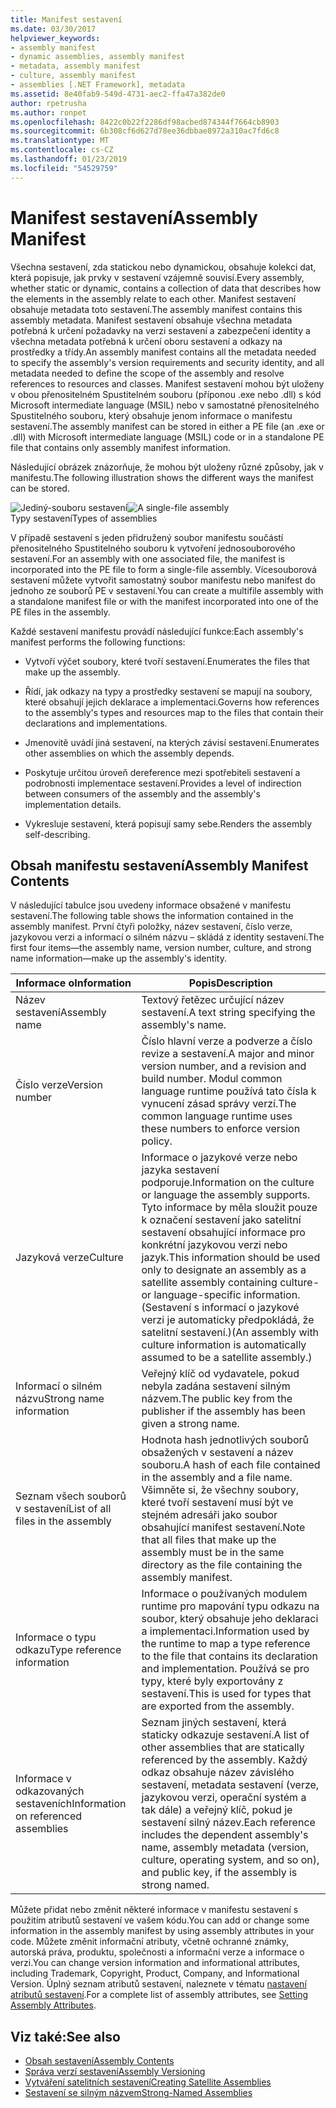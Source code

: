 ```yaml
---
title: Manifest sestavení
ms.date: 03/30/2017
helpviewer_keywords:
- assembly manifest
- dynamic assemblies, assembly manifest
- metadata, assembly manifest
- culture, assembly manifest
- assemblies [.NET Framework], metadata
ms.assetid: 8e40fab9-549d-4731-aec2-ffa47a382de0
author: rpetrusha
ms.author: ronpet
ms.openlocfilehash: 8422c0b22f2286df98acbed874344f7664cb8903
ms.sourcegitcommit: 6b308cf6d627d78ee36dbbae8972a310ac7fd6c8
ms.translationtype: MT
ms.contentlocale: cs-CZ
ms.lasthandoff: 01/23/2019
ms.locfileid: "54529759"
---
```

# <a name="assembly-manifest"></a><span data-ttu-id="a7781-102">Manifest sestavení</span><span class="sxs-lookup"><span data-stu-id="a7781-102">Assembly Manifest</span></span>
<span data-ttu-id="a7781-103">Všechna sestavení, zda statickou nebo dynamickou, obsahuje kolekci dat, která popisuje, jak prvky v sestavení vzájemně souvisí.</span><span class="sxs-lookup"><span data-stu-id="a7781-103">Every assembly, whether static or dynamic, contains a collection of data that describes how the elements in the assembly relate to each other.</span></span> <span data-ttu-id="a7781-104">Manifest sestavení obsahuje metadata toto sestavení.</span><span class="sxs-lookup"><span data-stu-id="a7781-104">The assembly manifest contains this assembly metadata.</span></span> <span data-ttu-id="a7781-105">Manifest sestavení obsahuje všechna metadata potřebná k určení požadavky na verzi sestavení a zabezpečení identity a všechna metadata potřebná k určení oboru sestavení a odkazy na prostředky a třídy.</span><span class="sxs-lookup"><span data-stu-id="a7781-105">An assembly manifest contains all the metadata needed to specify the assembly's version requirements and security identity, and all metadata needed to define the scope of the assembly and resolve references to resources and classes.</span></span> <span data-ttu-id="a7781-106">Manifest sestavení mohou být uloženy v obou přenositelném Spustitelném souboru (příponou .exe nebo .dll) s kód Microsoft intermediate language (MSIL) nebo v samostatné přenositelného Spustitelného souboru, který obsahuje jenom informace o manifestu sestavení.</span><span class="sxs-lookup"><span data-stu-id="a7781-106">The assembly manifest can be stored in either a PE file (an .exe or .dll) with Microsoft intermediate language (MSIL) code or in a standalone PE file that contains only assembly manifest information.</span></span>  
  
 <span data-ttu-id="a7781-107">Následující obrázek znázorňuje, že mohou být uloženy různé způsoby, jak v manifestu.</span><span class="sxs-lookup"><span data-stu-id="a7781-107">The following illustration shows the different ways the manifest can be stored.</span></span>  
  
 <span data-ttu-id="a7781-108">![Jediný&#45;souboru sestavení](../../../docs/framework/app-domains/media/assemblytypes.gif "assemblytypes")</span><span class="sxs-lookup"><span data-stu-id="a7781-108">![A single&#45;file assembly](../../../docs/framework/app-domains/media/assemblytypes.gif "assemblytypes")</span></span>  
<span data-ttu-id="a7781-109">Typy sestavení</span><span class="sxs-lookup"><span data-stu-id="a7781-109">Types of assemblies</span></span>  
  
 <span data-ttu-id="a7781-110">V případě sestavení s jeden přidružený soubor manifestu součástí přenositelného Spustitelného souboru k vytvoření jednosouborového sestavení.</span><span class="sxs-lookup"><span data-stu-id="a7781-110">For an assembly with one associated file, the manifest is incorporated into the PE file to form a single-file assembly.</span></span> <span data-ttu-id="a7781-111">Vícesouborová sestavení můžete vytvořit samostatný soubor manifestu nebo manifest do jednoho ze souborů PE v sestavení.</span><span class="sxs-lookup"><span data-stu-id="a7781-111">You can create a multifile assembly with a standalone manifest file or with the manifest incorporated into one of the PE files in the assembly.</span></span>  
  
 <span data-ttu-id="a7781-112">Každé sestavení manifestu provádí následující funkce:</span><span class="sxs-lookup"><span data-stu-id="a7781-112">Each assembly's manifest performs the following functions:</span></span>  
  
-   <span data-ttu-id="a7781-113">Vytvoří výčet soubory, které tvoří sestavení.</span><span class="sxs-lookup"><span data-stu-id="a7781-113">Enumerates the files that make up the assembly.</span></span>  
  
-   <span data-ttu-id="a7781-114">Řídí, jak odkazy na typy a prostředky sestavení se mapují na soubory, které obsahují jejich deklarace a implementaci.</span><span class="sxs-lookup"><span data-stu-id="a7781-114">Governs how references to the assembly's types and resources map to the files that contain their declarations and implementations.</span></span>  
  
-   <span data-ttu-id="a7781-115">Jmenovitě uvádí jiná sestavení, na kterých závisí sestavení.</span><span class="sxs-lookup"><span data-stu-id="a7781-115">Enumerates other assemblies on which the assembly depends.</span></span>  
  
-   <span data-ttu-id="a7781-116">Poskytuje určitou úroveň dereference mezi spotřebiteli sestavení a podrobnosti implementace sestavení.</span><span class="sxs-lookup"><span data-stu-id="a7781-116">Provides a level of indirection between consumers of the assembly and the assembly's implementation details.</span></span>  
  
-   <span data-ttu-id="a7781-117">Vykresluje sestavení, která popisují samy sebe.</span><span class="sxs-lookup"><span data-stu-id="a7781-117">Renders the assembly self-describing.</span></span>  
  
## <a name="assembly-manifest-contents"></a><span data-ttu-id="a7781-118">Obsah manifestu sestavení</span><span class="sxs-lookup"><span data-stu-id="a7781-118">Assembly Manifest Contents</span></span>  
 <span data-ttu-id="a7781-119">V následující tabulce jsou uvedeny informace obsažené v manifestu sestavení.</span><span class="sxs-lookup"><span data-stu-id="a7781-119">The following table shows the information contained in the assembly manifest.</span></span> <span data-ttu-id="a7781-120">První čtyři položky, název sestavení, číslo verze, jazykovou verzi a informací o silném názvu – skládá z identity sestavení.</span><span class="sxs-lookup"><span data-stu-id="a7781-120">The first four items—the assembly name, version number, culture, and strong name information—make up the assembly's identity.</span></span>  
  
|<span data-ttu-id="a7781-121">Informace o</span><span class="sxs-lookup"><span data-stu-id="a7781-121">Information</span></span>|<span data-ttu-id="a7781-122">Popis</span><span class="sxs-lookup"><span data-stu-id="a7781-122">Description</span></span>|  
|-----------------|-----------------|  
|<span data-ttu-id="a7781-123">Název sestavení</span><span class="sxs-lookup"><span data-stu-id="a7781-123">Assembly name</span></span>|<span data-ttu-id="a7781-124">Textový řetězec určující název sestavení.</span><span class="sxs-lookup"><span data-stu-id="a7781-124">A text string specifying the assembly's name.</span></span>|  
|<span data-ttu-id="a7781-125">Číslo verze</span><span class="sxs-lookup"><span data-stu-id="a7781-125">Version number</span></span>|<span data-ttu-id="a7781-126">Číslo hlavní verze a podverze a číslo revize a sestavení.</span><span class="sxs-lookup"><span data-stu-id="a7781-126">A major and minor version number, and a revision and build number.</span></span> <span data-ttu-id="a7781-127">Modul common language runtime používá tato čísla k vynucení zásad správy verzí.</span><span class="sxs-lookup"><span data-stu-id="a7781-127">The common language runtime uses these numbers to enforce version policy.</span></span>|  
|<span data-ttu-id="a7781-128">Jazyková verze</span><span class="sxs-lookup"><span data-stu-id="a7781-128">Culture</span></span>|<span data-ttu-id="a7781-129">Informace o jazykové verze nebo jazyka sestavení podporuje.</span><span class="sxs-lookup"><span data-stu-id="a7781-129">Information on the culture or language the assembly supports.</span></span> <span data-ttu-id="a7781-130">Tyto informace by měla sloužit pouze k označení sestavení jako satelitní sestavení obsahující informace pro konkrétní jazykovou verzi nebo jazyk.</span><span class="sxs-lookup"><span data-stu-id="a7781-130">This information should be used only to designate an assembly as a satellite assembly containing culture- or language-specific information.</span></span> <span data-ttu-id="a7781-131">(Sestavení s informací o jazykové verzi je automaticky předpokládá, že satelitní sestavení.)</span><span class="sxs-lookup"><span data-stu-id="a7781-131">(An assembly with culture information is automatically assumed to be a satellite assembly.)</span></span>|  
|<span data-ttu-id="a7781-132">Informací o silném názvu</span><span class="sxs-lookup"><span data-stu-id="a7781-132">Strong name information</span></span>|<span data-ttu-id="a7781-133">Veřejný klíč od vydavatele, pokud nebyla zadána sestavení silným názvem.</span><span class="sxs-lookup"><span data-stu-id="a7781-133">The public key from the publisher if the assembly has been given a strong name.</span></span>|  
|<span data-ttu-id="a7781-134">Seznam všech souborů v sestavení</span><span class="sxs-lookup"><span data-stu-id="a7781-134">List of all files in the assembly</span></span>|<span data-ttu-id="a7781-135">Hodnota hash jednotlivých souborů obsažených v sestavení a název souboru.</span><span class="sxs-lookup"><span data-stu-id="a7781-135">A hash of each file contained in the assembly and a file name.</span></span> <span data-ttu-id="a7781-136">Všimněte si, že všechny soubory, které tvoří sestavení musí být ve stejném adresáři jako soubor obsahující manifest sestavení.</span><span class="sxs-lookup"><span data-stu-id="a7781-136">Note that all files that make up the assembly must be in the same directory as the file containing the assembly manifest.</span></span>|  
|<span data-ttu-id="a7781-137">Informace o typu odkazu</span><span class="sxs-lookup"><span data-stu-id="a7781-137">Type reference information</span></span>|<span data-ttu-id="a7781-138">Informace o používaných modulem runtime pro mapování typu odkazu na soubor, který obsahuje jeho deklaraci a implementaci.</span><span class="sxs-lookup"><span data-stu-id="a7781-138">Information used by the runtime to map a type reference to the file that contains its declaration and implementation.</span></span> <span data-ttu-id="a7781-139">Používá se pro typy, které byly exportovány z sestavení.</span><span class="sxs-lookup"><span data-stu-id="a7781-139">This is used for types that are exported from the assembly.</span></span>|  
|<span data-ttu-id="a7781-140">Informace v odkazovaných sestaveních</span><span class="sxs-lookup"><span data-stu-id="a7781-140">Information on referenced assemblies</span></span>|<span data-ttu-id="a7781-141">Seznam jiných sestavení, která staticky odkazuje sestavení.</span><span class="sxs-lookup"><span data-stu-id="a7781-141">A list of other assemblies that are statically referenced by the assembly.</span></span> <span data-ttu-id="a7781-142">Každý odkaz obsahuje název závislého sestavení, metadata sestavení (verze, jazykovou verzi, operační systém a tak dále) a veřejný klíč, pokud je sestavení silný název.</span><span class="sxs-lookup"><span data-stu-id="a7781-142">Each reference includes the dependent assembly's name, assembly metadata (version, culture, operating system, and so on), and public key, if the assembly is strong named.</span></span>|  
  
 <span data-ttu-id="a7781-143">Můžete přidat nebo změnit některé informace v manifestu sestavení s použitím atributů sestavení ve vašem kódu.</span><span class="sxs-lookup"><span data-stu-id="a7781-143">You can add or change some information in the assembly manifest by using assembly attributes in your code.</span></span> <span data-ttu-id="a7781-144">Můžete změnit informační atributy, včetně ochranné známky, autorská práva, produktu, společnosti a informační verze a informace o verzi.</span><span class="sxs-lookup"><span data-stu-id="a7781-144">You can change version information and informational attributes, including Trademark, Copyright, Product, Company, and Informational Version.</span></span> <span data-ttu-id="a7781-145">Úplný seznam atributů sestavení, naleznete v tématu [nastavení atributů sestavení](../../../docs/framework/app-domains/set-assembly-attributes.md).</span><span class="sxs-lookup"><span data-stu-id="a7781-145">For a complete list of assembly attributes, see [Setting Assembly Attributes](../../../docs/framework/app-domains/set-assembly-attributes.md).</span></span>  
  
## <a name="see-also"></a><span data-ttu-id="a7781-146">Viz také:</span><span class="sxs-lookup"><span data-stu-id="a7781-146">See also</span></span>
- [<span data-ttu-id="a7781-147">Obsah sestavení</span><span class="sxs-lookup"><span data-stu-id="a7781-147">Assembly Contents</span></span>](../../../docs/framework/app-domains/assembly-contents.md)
- [<span data-ttu-id="a7781-148">Správa verzí sestavení</span><span class="sxs-lookup"><span data-stu-id="a7781-148">Assembly Versioning</span></span>](../../../docs/framework/app-domains/assembly-versioning.md)
- [<span data-ttu-id="a7781-149">Vytváření satelitních sestavení</span><span class="sxs-lookup"><span data-stu-id="a7781-149">Creating Satellite Assemblies</span></span>](../../../docs/framework/resources/creating-satellite-assemblies-for-desktop-apps.md)
- [<span data-ttu-id="a7781-150">Sestavení se silným názvem</span><span class="sxs-lookup"><span data-stu-id="a7781-150">Strong-Named Assemblies</span></span>](../../../docs/framework/app-domains/strong-named-assemblies.md)
